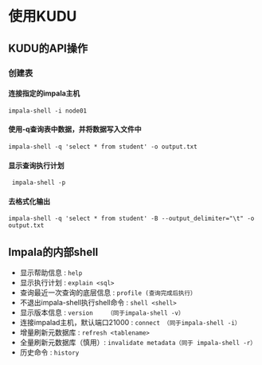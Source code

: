 # 使用KUDU

## KUDU的API操作 <br/>

### 创建表



#### 连接指定的impala主机
 	impala-shell -i node01

#### 使用-q查询表中数据，并将数据写入文件中
	impala-shell -q 'select * from student' -o output.txt
	
#### 显示查询执行计划
	 impala-shell -p

#### 去格式化输出
	impala-shell -q 'select * from student' -B --output_delimiter="\t" -o output.txt
	
## Impala的内部shell

*  显示帮助信息 : `help	`
*  显示执行计划 : `explain <sql>	`
*  查询最近一次查询的底层信息 : `profile (查询完成后执行）`
*  不退出impala-shell执行shell命令 : `shell <shell>	`
*  显示版本信息 : `version	（同于impala-shell -v）`
*  连接impalad主机，默认端口21000 : `connect	（同于impala-shell -i）`
*  增量刷新元数据库 : `refresh <tablename>	`
*  全量刷新元数据库（慎用）: `invalidate metadata（同于 impala-shell -r）`
*  历史命令 : `history	`
